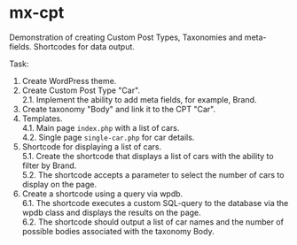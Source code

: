 # mx-cpt
Demonstration of creating Custom Post Types, Taxonomies and meta-fields. Shortcodes for data output.

Task:

1. Create WordPress theme.
2. Create Custom Post Type "Car".  
   2.1. Implement the ability to add meta fields, for example, Brand.
3. Create taxonomy "Body" and link it to the CPT "Car".
4. Templates.  
   4.1. Main page `index.php` with a list of cars.  
   4.2. Single page `single-car.php` for car details.  
5. Shortcode for displaying a list of cars.  
   5.1. Create the shortcode that displays a list of cars with the ability to filter by Brand.  
   5.2. The shortcode accepts a parameter to select the number of cars to display on the page.  
6. Create a shortcode using a query via wpdb.  
   6.1. The shortcode executes a custom SQL-query to the database via the wpdb class and displays the results on the page.  
   6.2. The shortcode should output a list of car names and the number of possible bodies associated with the taxonomy Body.
